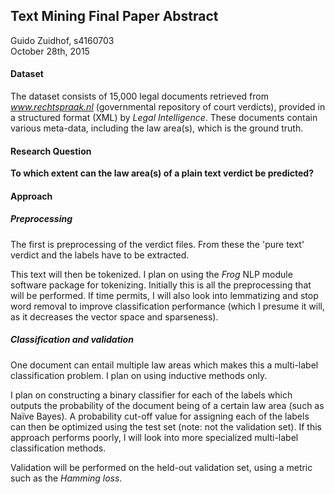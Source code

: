 ## Text Mining Final Paper Abstract
Guido Zuidhof, s4160703  
October 28th, 2015

#### Dataset
The dataset consists of 15,000 legal documents retrieved from *www.rechtspraak.nl* (governmental repository of court verdicts), provided in a structured format (XML) by *Legal Intelligence*. These documents contain various meta-data, including the law area(s), which is the ground truth.

#### Research Question

**To which extent can the law area(s) of a plain text verdict be predicted?**

#### Approach

##### Preprocessing
The first is preprocessing of the verdict files. From these the 'pure text' verdict and the labels have to be extracted.

This text will then be tokenized. I plan on using the *Frog* NLP module software package for tokenizing. Initially this is all the preprocessing that will be performed. If time permits, I will also look into lemmatizing and stop word removal  to improve classification performance (which I presume it will, as it decreases the vector space and sparseness).

##### Classification and validation
One document can entail multiple law areas which makes this a multi-label classification problem. I plan on using inductive methods only.

I plan on constructing a binary classifier for each of the labels which outputs the probability of the document being of a certain law area (such as Naïve Bayes). A probability cut-off value for assigning each of the labels can then be optimized using the test set (note: not the validation set). If this approach performs poorly, I will look into more specialized multi-label classification methods.

Validation will be performed on the held-out validation set, using a metric such as the *Hamming loss*.
